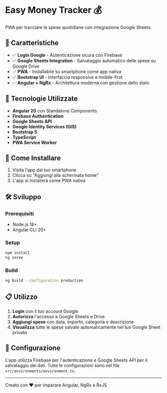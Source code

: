 # Easy Money Tracker 💰

PWA per tracciare le spese quotidiane con integrazione Google Sheets.

## 🎯 Caratteristiche

- ✅ **Login Google** - Autenticazione sicura con Firebase
- ✅ **Google Sheets Integration** - Salvataggio automatico delle spese su Google Drive
- ✅ **PWA** - Installabile su smartphone come app nativa
- ✅ **Bootstrap UI** - Interfaccia responsive e mobile-first
- ✅ **Angular + NgRx** - Architettura moderna con gestione dello stato

## 🚀 Tecnologie Utilizzate

- **Angular 20** con Standalone Components
- **Firebase Authentication**
- **Google Sheets API** 
- **Google Identity Services (GIS)**
- **Bootstrap 5**
- **TypeScript**
- **PWA Service Worker**

## 📱 Come Installare

1. Visita l'app dal tuo smartphone
2. Clicca su "Aggiungi alla schermata home"
3. L'app si installerà come PWA nativa

## 🛠️ Sviluppo

### Prerequisiti
- Node.js 18+
- Angular CLI 20+

### Setup
```bash
npm install
ng serve
```

### Build
```bash
ng build --configuration production
```

## 📋 Utilizzo

1. **Login** con il tuo account Google
2. **Autorizza** l'accesso a Google Sheets e Drive
3. **Aggiungi spese** con data, importo, categoria e descrizione
4. **Visualizza** tutte le spese salvate automaticamente nel tuo Google Sheet privato

## 🔧 Configurazione

L'app utilizza Firebase per l'autenticazione e Google Sheets API per il salvataggio dei dati.
Tutte le configurazioni sono nel file `src/environments/environment.ts`.

---

Creato con ❤️ per imparare Angular, NgRx e RxJS
